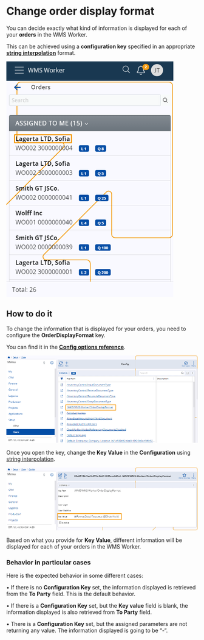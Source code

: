 # Change order display format

You can decide exactly what kind of information is displayed for each of your **orders** in the WMS Worker.

This can be achieved using a **configuration key** specified in an appropriate **[string interpolation](https://docs.erp.net/tech/advanced/string-interpolation/index.html?q=string)** format.

![picture](pictures/Order_information_09_02.png)

## How to do it

To change the information that is displayed for your orders, you need to configure the **OrderDisplayFormat** key.

You can find it in the **[Config options reference](https://docs.erp.net/tech/reference/config-options-reference.html#55-wmswms-workerorderdisplayformat)**.

![picture](pictures/Core_config_11_02.png)

Once you open the key, change the **Key Value** in the **Configuration** using [string interpolation](https://docs.erp.net/tech/advanced/string-interpolation/index.html?q=string). 

![picture](pictures/Core_key_value_11_02.png)

Based on what you provide for **Key Value**, different information will be displayed for each of your orders in the WMS Worker.

### Behavior in particular cases 

Here is the expected behavior in some different cases:

•	If there is no **Configuration Key** set, the information displayed is retrieved from the **To Party** field. This is the default behavior.

•	If there is a **Configuration Key** set, but the **Key value** field is blank, the information displayed is also retrieved from **To Party** field.

•	There is a **Configuration Key** set, but the assigned parameters are not returning any value. The information displayed is going to be “-“.

